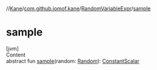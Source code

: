//[Kane](../../index.md)/[com.github.jomof.kane](../index.md)/[RandomVariableExpr](index.md)/[sample](sample.md)



# sample  
[jvm]  
Content  
abstract fun [sample](sample.md)(random: [Random](https://kotlinlang.org/api/latest/jvm/stdlib/kotlin.random/-random/index.html)): [ConstantScalar](../-constant-scalar/index.md)  



